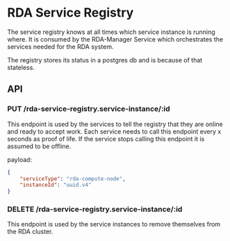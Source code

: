 # RDA Service Registry

The service registry knows at all times which service instance is running where.
It is consumed by the RDA-Manager Service which orchestrates the services needed
for the RDA system.

The registry stores its status in a postgres db and is because of that stateless.

## API

### PUT /rda-service-registry.service-instance/:id

This endpoint is used by the services to tell the registry that they are online 
and ready to accept work. Each service needs to call this endpoint every x seconds 
as proof of life. If the service stops calling this endpoint it is assumed to be 
offline.

payload:

```json
{
    "serviceType": "rda-compute-node",
    "instanceId": "uuid.v4"
}
```


### DELETE /rda-service-registry.service-instance/:id

This endpoint is used by the service instances to remove themselves from the RDA
cluster.


